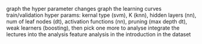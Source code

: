 graph the hyper parameter changes
graph the learning curves train/validation 
hyper params: kernal type (svm), K (knn), hidden layers (nn), num of leaf nodes (dt), activation functions (nn), pruning (max depth dt), weak learners (boosting), then pick one more to analyse
integrate the lectures into the analysis
feature analysis in the introduction in the dataset